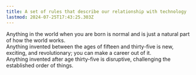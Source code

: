 ```yaml
---
title: A set of rules that describe our relationship with technology
lastmod: 2024-07-25T17:43:25.303Z
---
```


Anything in the world when you are born is normal and is just a natural part of how the world works.\
Anything invented between the ages of fifteen and thirty-five is new, exciting, and revolutionary; you can make a career out of it.\
Anything invented after age thirty-five is disruptive, challenging the established order of things.
